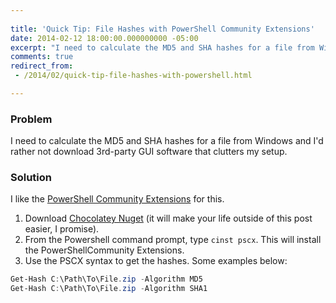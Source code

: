 ```yaml
---
 
title: 'Quick Tip: File Hashes with PowerShell Community Extensions'
date: 2014-02-12 18:00:00.000000000 -05:00
excerpt: "I need to calculate the MD5 and SHA hashes for a file from Windows and I’d rather not download 3rd-party GUI software that clutters my setup."
comments: true
redirect_from:
 - /2014/02/quick-tip-file-hashes-with-powershell.html

---
```

### Problem
I need to calculate the MD5 and SHA hashes for a file from Windows and I'd rather not download 3rd-party GUI software that clutters my setup.

### Solution
I like the [PowerShell Community Extensions][PSCX] for this.

1. Download [Chocolatey Nuget] (it will make your life outside of this post easier, I promise).
1. From the Powershell command prompt, type `cinst pscx`. This will install the PowerShellCommunity Extensions.
1. Use the PSCX syntax to get the hashes. Some examples below:

```powershell
Get-Hash C:\Path\To\File.zip -Algorithm MD5
Get-Hash C:\Path\To\File.zip -Algorithm SHA1
```

[PSCX]: http://pscx.codeplex.com/
[Chocolatey Nuget]: http://chocolatey.org/
